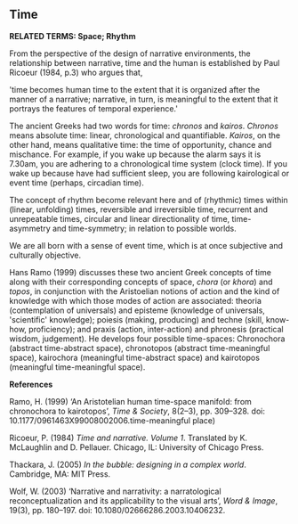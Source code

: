 ## Time

**RELATED TERMS: Space; Rhythm**

From the perspective of the design of narrative environments, the relationship between narrative, time and the human is established by Paul Ricoeur (1984, p.3) who argues that,

'time becomes human time to the extent that it is organized after the manner of a narrative; narrative, in turn, is meaningful to the extent that it portrays the features of temporal experience.' 

The ancient Greeks had two words for time: _chronos_ and _kairos_. _Chronos_ means absolute time: linear, chronological and quantifiable. _Kairos_, on the other hand, means qualitative time: the time of opportunity, chance and mischance. For example, if you wake up because the alarm says it is 7.30am, you are adhering to a chronological time system (clock time). If you wake up because have had sufficient sleep, you are following kairological or event time (perhaps, circadian time). 

The concept of rhythm become relevant here and of (rhythmic) times within (linear, unfolding) times, reversible and irreversible time, recurrent and unrepeatable times, circular and linear directionality of time, time-asymmetry and time-symmetry; in relation to possible worlds. 

We are all born with a sense of event time, which is at once subjective and culturally objective. 

Hans Ramo (1999) discusses these two ancient Greek concepts of time along with their corresponding concepts of space, _chora_ (or _khora_) and _topos_, in conjunction with the Aristoelian notions of action and the kind of knowledge with which those modes of action are associated: theoria (contemplation of universals) and episteme (knowledge of universals, 'scientific' knowledge); poiesis (making, producing) and techne (skill, know-how, proficiency); and praxis (action, inter-action) and phronesis (practical wisdom, judgement). He develops four possible time-spaces: Chronochora (abstract time-abstract space), chronotopos (abstract time-meaningful space), kairochora (meaningful time-abstract space) and kairotopos (meaningful time-meaningful space).

**References**

Ramo, H. (1999) ‘An Aristotelian human time-space manifold: from chronochora to kairotopos’, _Time & Society_, 8(2–3), pp. 309–328. doi: 10.1177/0961463X99008002006.time-meaningful place)

Ricoeur, P. (1984) _Time and narrative. Volume 1_. Translated by K. McLaughlin and D. Pellauer. Chicago, IL: University of Chicago Press.

Thackara, J. (2005) _In the bubble: designing in a complex world_. Cambridge, MA: MIT Press.

Wolf, W. (2003) ‘Narrative and narrativity: a narratological reconceptualization and its applicability to the visual arts’, _Word & Image_, 19(3), pp. 180–197. doi: 10.1080/02666286.2003.10406232.
